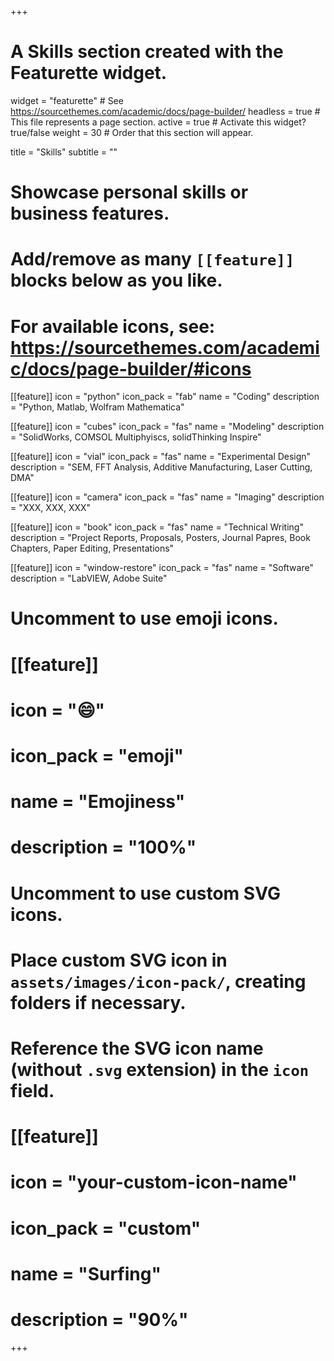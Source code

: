 +++
# A Skills section created with the Featurette widget.
widget = "featurette"  # See https://sourcethemes.com/academic/docs/page-builder/
headless = true  # This file represents a page section.
active = true  # Activate this widget? true/false
weight = 30  # Order that this section will appear.

title = "Skills"
subtitle = ""

# Showcase personal skills or business features.
# 
# Add/remove as many `[[feature]]` blocks below as you like.
# 
# For available icons, see: https://sourcethemes.com/academic/docs/page-builder/#icons

[[feature]]
  icon = "python"
  icon_pack = "fab"
  name = "Coding"
  description = "Python, Matlab, Wolfram Mathematica"
  
[[feature]]
  icon = "cubes"
  icon_pack = "fas"
  name = "Modeling"
  description = "SolidWorks, COMSOL Multiphyiscs, solidThinking Inspire"  
  
[[feature]]
  icon = "vial"
  icon_pack = "fas"
  name = "Experimental Design"
  description = "SEM, FFT Analysis, Additive Manufacturing, Laser Cutting, DMA"

[[feature]]
  icon = "camera"
  icon_pack = "fas"
  name = "Imaging"
  description = "XXX, XXX, XXX"

[[feature]]
  icon = "book"
  icon_pack = "fas"
  name = "Technical Writing"
  description = "Project Reports, Proposals, Posters, Journal Papres, Book Chapters, Paper Editing, Presentations"

[[feature]]
  icon = "window-restore"
  icon_pack = "fas"
  name = "Software"
  description = "LabVIEW, Adobe Suite"

# Uncomment to use emoji icons.
# [[feature]]
#  icon = ":smile:"
#  icon_pack = "emoji"
#  name = "Emojiness"
#  description = "100%"  

# Uncomment to use custom SVG icons.
# Place custom SVG icon in `assets/images/icon-pack/`, creating folders if necessary.
# Reference the SVG icon name (without `.svg` extension) in the `icon` field.
# [[feature]]
#  icon = "your-custom-icon-name"
#  icon_pack = "custom"
#  name = "Surfing"
#  description = "90%"

+++
